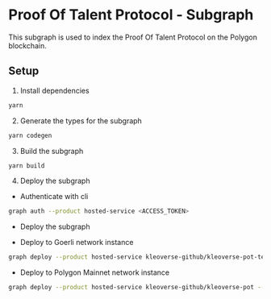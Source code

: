 # Proof Of Talent Protocol - Subgraph

This subgraph is used to index the Proof Of Talent Protocol on the Polygon blockchain.

## Setup

1. Install dependencies

```bash
yarn
```
2. Generate the types for the subgraph

```bash
yarn codegen
```

3. Build the subgraph

```bash
yarn build
```

4. Deploy the subgraph

- Authenticate with cli

```bash
graph auth --product hosted-service <ACCESS_TOKEN>
```

- Deploy the subgraph

- Deploy to Goerli network instance

```bash
graph deploy --product hosted-service kleoverse-github/kleoverse-pot-testnet --network goerli
```

- Deploy to Polygon Mainnet network instance
```bash
graph deploy --product hosted-service kleoverse-github/kleoverse-pot --network matic
```

